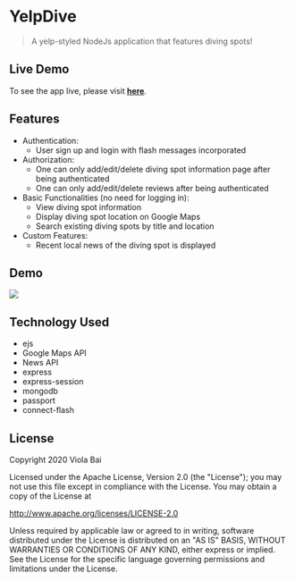 # YelpDive
> A yelp-styled NodeJs application that features diving spots!

## Live Demo
To see the app live, please visit <a href="http://yelpdive-viola-bai.herokuapp.com/" target="_blank">**here**</a>.

## Features
* Authentication:
  * User sign up and login with flash messages incorporated
* Authorization:
  * One can only add/edit/delete diving spot information page after being authenticated
  * One can only add/edit/delete reviews after being authenticated
* Basic Functionalities (no need for logging in):
  * View diving spot information
  * Display diving spot location on Google Maps
  * Search existing diving spots by title and location
* Custom Features:
  * Recent local news of the diving spot is displayed
  
## Demo
![](https://github.com/viobai/YelpDive/blob/master/YelpDiveDemo.gif)

## Technology Used
  * ejs
  * Google Maps API
  * News API
  * express
  * express-session
  * mongodb
  * passport
  * connect-flash

## License
Copyright 2020 Viola Bai

Licensed under the Apache License, Version 2.0 (the "License");
you may not use this file except in compliance with the License.
You may obtain a copy of the License at

http://www.apache.org/licenses/LICENSE-2.0

Unless required by applicable law or agreed to in writing, software
distributed under the License is distributed on an "AS IS" BASIS,
WITHOUT WARRANTIES OR CONDITIONS OF ANY KIND, either express or implied.
See the License for the specific language governing permissions and
limitations under the License.
